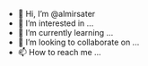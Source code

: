 - 👋 Hi, I’m @almirsater
- 👀 I’m interested in ...
- 🌱 I’m currently learning ...
- 💞️ I’m looking to collaborate on ...
- 📫 How to reach me ...

<!---
almirsater/almirsater is a ✨ special ✨ repository because its `README.md` (this file) appears on your GitHub profile.
You can click the Preview link to take a look at your changes.
--->
